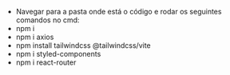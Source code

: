 - Navegar para a pasta onde está o código e rodar os seguintes comandos no cmd:
- npm i
- npm i axios
- npm install tailwindcss @tailwindcss/vite
- npm i styled-components
- npm i react-router 
